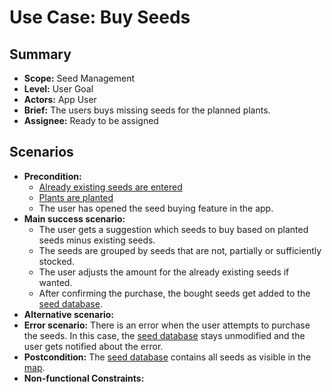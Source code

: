 # Use Case: Buy Seeds

## Summary

- **Scope:** Seed Management
- **Level:** User Goal
- **Actors:** App User
- **Brief:** The users buys missing seeds for the planned plants.
- **Assignee:** Ready to be assigned

## Scenarios

- **Precondition:**
  - [Already existing seeds are entered](../current/entry_list_seeds.md)
  - [Plants are planted](../done/plants_layer.md)
  - The user has opened the seed buying feature in the app.
- **Main success scenario:**
  - The user gets a suggestion which seeds to buy based on planted seeds minus existing seeds.
  - The seeds are grouped by seeds that are not, partially or sufficiently stocked.
  - The user adjusts the amount for the already existing seeds if wanted.
  - After confirming the purchase, the bought seeds get added to the [seed database](../current/entry_list_seeds.md).
- **Alternative scenario:**
- **Error scenario:**
  There is an error when the user attempts to purchase the seeds.
  In this case, the [seed database](../current/entry_list_seeds.md) stays unmodified and the user gets notified about the error.
- **Postcondition:**
  The [seed database](../current/entry_list_seeds.md) contains all seeds as visible in the [map](../done/plants_layer.md).
- **Non-functional Constraints:**
